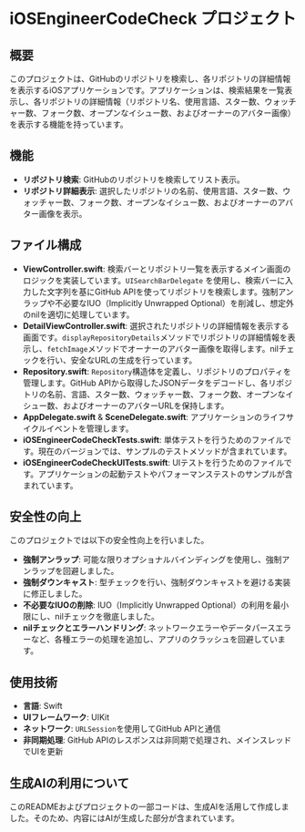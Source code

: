 # iOSEngineerCodeCheck プロジェクト

## 概要
このプロジェクトは、GitHubのリポジトリを検索し、各リポジトリの詳細情報を表示するiOSアプリケーションです。アプリケーションは、検索結果を一覧表示し、各リポジトリの詳細情報（リポジトリ名、使用言語、スター数、ウォッチャー数、フォーク数、オープンなイシュー数、およびオーナーのアバター画像）を表示する機能を持っています。

## 機能
- **リポジトリ検索**: GitHubのリポジトリを検索してリスト表示。
- **リポジトリ詳細表示**: 選択したリポジトリの名前、使用言語、スター数、ウォッチャー数、フォーク数、オープンなイシュー数、およびオーナーのアバター画像を表示。

## ファイル構成
- **ViewController.swift**: 検索バーとリポジトリ一覧を表示するメイン画面のロジックを実装しています。`UISearchBarDelegate` を使用し、検索バーに入力した文字列を基にGitHub APIを使ってリポジトリを検索します。強制アンラップや不必要なIUO（Implicitly Unwrapped Optional）を削減し、想定外のnilを適切に処理しています。
- **DetailViewController.swift**: 選択されたリポジトリの詳細情報を表示する画面です。`displayRepositoryDetails`メソッドでリポジトリの詳細情報を表示し、`fetchImage`メソッドでオーナーのアバター画像を取得します。nilチェックを行い、安全なURLの生成を行っています。
- **Repository.swift**: `Repository`構造体を定義し、リポジトリのプロパティを管理します。GitHub APIから取得したJSONデータをデコードし、各リポジトリの名前、言語、スター数、ウォッチャー数、フォーク数、オープンなイシュー数、およびオーナーのアバターURLを保持します。
- **AppDelegate.swift** & **SceneDelegate.swift**: アプリケーションのライフサイクルイベントを管理します。
- **iOSEngineerCodeCheckTests.swift**: 単体テストを行うためのファイルです。現在のバージョンでは、サンプルのテストメソッドが含まれています。
- **iOSEngineerCodeCheckUITests.swift**: UIテストを行うためのファイルです。アプリケーションの起動テストやパフォーマンステストのサンプルが含まれています。

## 安全性の向上
このプロジェクトでは以下の安全性向上を行いました。
- **強制アンラップ**: 可能な限りオプショナルバインディングを使用し、強制アンラップを回避しました。
- **強制ダウンキャスト**: 型チェックを行い、強制ダウンキャストを避ける実装に修正しました。
- **不必要なIUOの削除**: IUO（Implicitly Unwrapped Optional）の利用を最小限にし、nilチェックを徹底しました。
- **nilチェックとエラーハンドリング**: ネットワークエラーやデータパースエラーなど、各種エラーの処理を追加し、アプリのクラッシュを回避しています。

## 使用技術
- **言語**: Swift
- **UIフレームワーク**: UIKit
- **ネットワーク**: `URLSession`を使用してGitHub APIと通信
- **非同期処理**: GitHub APIのレスポンスは非同期で処理され、メインスレッドでUIを更新

## 生成AIの利用について
このREADMEおよびプロジェクトの一部コードは、生成AIを活用して作成しました。そのため、内容にはAIが生成した部分が含まれています。

